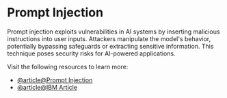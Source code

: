 # Prompt Injection

Prompt injection exploits vulnerabilities in AI systems by inserting malicious instructions into user inputs. Attackers manipulate the model's behavior, potentially bypassing safeguards or extracting sensitive information. This technique poses security risks for AI-powered applications.

Visit the following resources to learn more:

- [@article@Prompt Injection](https://learnprompting.org/docs/prompt_hacking/injection)
- [@article@IBM Article](https://www.ibm.com/topics/prompt-injection)
